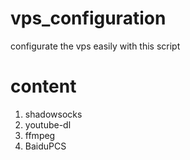 # vps_configuration
configurate the vps easily with this script
# content
1. shadowsocks
2. youtube-dl
3. ffmpeg
4. BaiduPCS